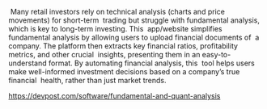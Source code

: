 ‬  Many retail investors rely on technical analysis (charts and price movements) for short-term‬
‭ trading but struggle with fundamental analysis, which is key to long-term investing. This‬
‭ app/website simplifies fundamental analysis by allowing users to upload financial documents of‬
‭ a company. The platform then extracts key financial ratios, profitability metrics, and other crucial‬
‭ insights, presenting them in an easy-to-understand format. By automating financial analysis, this‬
‭ tool helps users make well-informed investment decisions based on a company’s true financial‬
‭ health, rather than just market trends.‬

https://devpost.com/software/fundamental-and-quant-analysis
